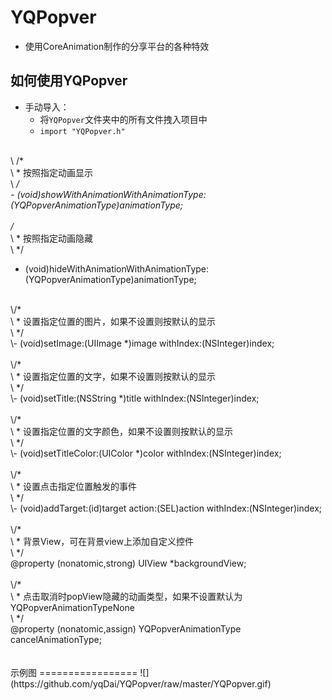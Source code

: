 # YQPopver
* 使用CoreAnimation制作的分享平台的各种特效
## 如何使用YQPopver
* 手动导入：
  * 将`YQPopver`文件夹中的所有文件拽入项目中
  * `import "YQPopver.h"`
  <br>
 \ /*<br>
\ * 按照指定动画显示<br>
\ */<br>
\- (void)showWithAnimationWithAnimationType:(YQPopverAnimationType)animationType;<br>
<br>
\/*<br>
\ * 按照指定动画隐藏<br>
\ */<br>
- (void)hideWithAnimationWithAnimationType:(YQPopverAnimationType)animationType;<br>
<br>
\/*<br>
\ * 设置指定位置的图片，如果不设置则按默认的显示<br>
\ */<br>
\- (void)setImage:(UIImage *)image withIndex:(NSInteger)index;<br>
<br>
\/*<br>
\ * 设置指定位置的文字，如果不设置则按默认的显示<br>
\ */<br>
\- (void)setTitle:(NSString *)title withIndex:(NSInteger)index;<br>
<br>
\/*<br>
\ * 设置指定位置的文字颜色，如果不设置则按默认的显示<br>
\ */<br>
\- (void)setTitleColor:(UIColor *)color withIndex:(NSInteger)index;<br>
<br>
\/*<br>
\ * 设置点击指定位置触发的事件<br>
\ */<br>
\- (void)addTarget:(id)target action:(SEL)action withIndex:(NSInteger)index;<br>
<br>
\/*<br>
\ * 背景View，可在背景view上添加自定义控件<br>
\ */<br>
@property (nonatomic,strong) UIView *backgroundView;<br>
<br>
\/*<br>
\ * 点击取消时popView隐藏的动画类型，如果不设置默认为YQPopverAnimationTypeNone<br>
\ */<br>
@property (nonatomic,assign) YQPopverAnimationType cancelAnimationType;<br>
<br><br>
示例图
=================
![](https://github.com/yqDai/YQPopver/raw/master/YQPopver.gif)
